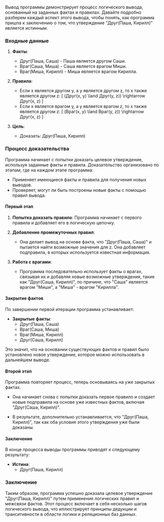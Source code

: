 Вывод программы демонстрирует процесс логического вывода, основанный на заданных фактах и правилах. Давайте подробно разберем каждый аспект этого вывода, чтобы понять, как программа пришла к заключению о том, что утверждение "Друг(Паша, Кирилл)" является истинным.

### Входные данные

1. **Факты**:
   - Друг(Паша, Саша) - Паша является другом Саши.
   - Враг(Саша, Миша) - Саша является врагом Миши.
   - Враг(Миша, Кирилл) - Миша является врагом Кирилла.

2. **Правила**:
   - Если x является другом y, а y является другом z, то x также является другом z:
     \[
     (Друг(x, y) \land Друг(y, z)) \rightarrow Друг(x, z)
     \]
   - Если x является врагом y, а y является врагом z, то x также является другом z:
     \[
     (Враг(x, y) \land Враг(y, z)) \rightarrow Друг(x, z)
     \]

3. **Цель**:
   - Доказать: Друг(Паша, Кирилл)

### Процесс доказательства

Программа начинает с попытки доказать целевое утверждение, используя заданные факты и правила. Доказательство организовано по этапам, где на каждом этапе программа:
- Применяет имеющиеся факты и правила для получения новых выводов.
- Проверяет, могут ли быть построены новые факты с помощью правил вывода.

#### Первый этап

1. **Попытка доказать правило**: 
   Программа начинает с первого правила и добавляет его в логическую цепочку. 

2. **Добавление промежуточных правил**:
   - Она делает вывод на основе факта, что "Друг(Паша, Саша)" и пытается найти возможные значения для z. Она добавляет подправила, в которых используется известная информация.

3. **Работа с врагами**:
   - Программа последовательно использует факты о врагах, связывая их и добавляя новые возможные утверждения, такие как "Друг(Саша, Кирилл)", по причине, что "Саша" является врагом "Миши", а "Миша" - врагом "Кирилла".

#### Закрытие фактов

По завершении первой итерации программа устанавливает:

- **Закрытые факты**:
  - Друг(Паша, Саша)
  - Враг(Саша, Миша)
  - Враг(Миша, Кирилл)
  - Друг(Саша, Кирилл)

Это значит, что на основании существующих фактов и правил было установлено новое утверждение, которое можно использовать в дальнейшем выводе.

#### Второй этап

Программа повторяет процесс, теперь основываясь на уже закрытых фактах. 

- Она начинает снова с попытки доказать первое правило и создает новые подправила на основе уже известных фактов, включая "Друг(Саша, Кирилл)".

- В результате, дополнительно устанавливается, что "Друг(Паша, Кирилл)", так как оба условия этого утверждения уже были доказаны. 

#### Заключение

В конце процесса выводы программы приводят к следующему результату:

- **Истина**:
   - Друг(Паша, Кирилл)

### Заключение

Таким образом, программа успешно доказала целевое утверждение "Друг(Паша, Кирилл)" путем применения логических правил и межсвязи фактов. Этот процесс включает в себя несколько шагов логического вывода, что иллюстрирует принципы дедукции и транситивности в области логики и реляционных баз данных.